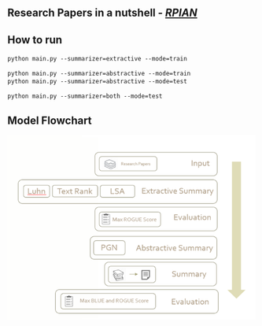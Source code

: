 ## Research Papers in a nutshell - *[RPIAN](https://abhishah901.github.io/IR-project/)*

## How to run

```
python main.py --summarizer=extractive --mode=train
```

```
python main.py --summarizer=abstractive --mode=train
python main.py --summarizer=abstractive --mode=test
```


```
python main.py --summarizer=both --mode=test
```

## Model Flowchart
![FLOWCHART](images/flowchart.png)